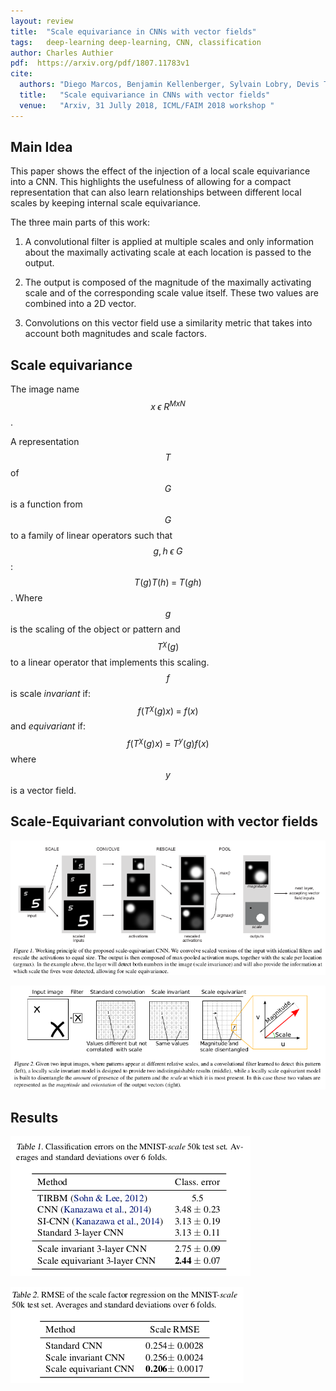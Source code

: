 ```yaml
---
layout: review
title:  "Scale equivariance in CNNs with vector fields"
tags:   deep-learning deep-learning, CNN, classification
author: Charles Authier
pdf:  https://arxiv.org/pdf/1807.11783v1
cite:
  authors: "Diego Marcos, Benjamin Kellenberger, Sylvain Lobry, Devis Tuia"
  title:   "Scale equivariance in CNNs with vector fields"
  venue:   "Arxiv, 31 Jully 2018, ICML/FAIM 2018 workshop "
---
```


## Main Idea
This paper shows the effect of the injection of a local scale equivariance into a CNN.
This highlights the usefulness of allowing for a compact representation that can also learn relationships between different local scales by keeping internal scale equivariance.

The three main parts of this work:

1. A convolutional filter is applied at multiple scales and only information about the maximally activating scale at each location is passed to the output.

2. The output is composed of the magnitude of the maximally activating scale and of the corresponding scale value itself. These two values are combined into a 2D vector.

3. Convolutions on this vector field use a similarity metric that takes into account both magnitudes and scale factors.


## Scale equivariance
The image name $$x\;\epsilon\;R^{MxN}$$.

A representation $$T$$ of $$G$$ is a function from $$G$$ to a family of linear operators such that $$g,h\;\epsilon\;G$$: $$T(g)T(h)\;=\;T(gh)$$.
Where $$g$$ is the scaling of the object or pattern and $$T^{\chi}(g)$$ to a linear operator that implements this scaling. $$f$$ is scale *invariant* if: $$f(T^{\chi}(g)x)\;=\;f(x)$$ and *equivariant* if: $$f(T^{\chi}(g)x)\;=\;T^{y}(g)f(x)$$ where $$y$$ is a vector field.

## Scale-Equivariant convolution with vector fields

![](/article/images/ScaleEquivariance/scalee_network.png)

![](/article/images/ScaleEquivariance/scalee_methode.png)

## Results

![](/article/images/ScaleEquivariance/scalee_results.png)

![](/article/images/ScaleEquivariance/scalee_rmse.png)
